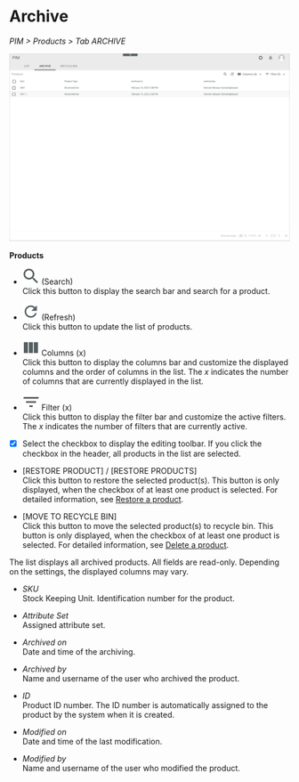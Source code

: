 # Archive

*PIM > Products > Tab ARCHIVE*

![Archive](../../Assets/Screenshots/PIM/Products/Archive/Archive.png "[Archive]")

**Products**

- ![Search](../../Assets/Icons/Search.png "[Search]") (Search)   
  Click this button to display the search bar and search for a product.

- ![Refresh](../../Assets/Icons/Refresh01.png "[Refresh]") (Refresh)   
  Click this button to update the list of products.

- ![Columns](../../Assets/Icons/Columns.png "[Columns]") Columns (x)   
  Click this button to display the columns bar and customize the displayed columns and the order of columns in the list. The *x* indicates the number of columns that are currently displayed in the list.

- ![Filter](../../Assets/Icons/Filter.png "[Filter]") Filter (x)   
  Click this button to display the filter bar and customize the active filters. The *x* indicates the number of filters that are currently active.

- [x]     
  Select the checkbox to display the editing toolbar. If you click the checkbox in the header, all products in the list are selected.

- [RESTORE PRODUCT] / [RESTORE PRODUCTS]   
  Click this button to restore the selected product(s). This button is only displayed, when the checkbox of at least one product is selected.
  For detailed information, see [Restore a product](../Operation/03_MoveProducts.md#restore-a-product).

- [MOVE TO RECYCLE BIN]   
  Click this button to move the selected product(s) to recycle bin. This button is only displayed, when the checkbox of at least one product is selected.
  For detailed information, see [Delete a product](../Operation/03_MoveProducts.md#delete-a-product).

The list displays all archived products. All fields are read-only. Depending on the settings, the displayed columns may vary.

- *SKU*   
  Stock Keeping Unit. Identification number for the product.  

- *Attribute Set*   
  Assigned attribute set.

- *Archived on*   
  Date and time of the archiving.

- *Archived by*   
  Name and username of the user who archived the product.

- *ID*   
  Product ID number. The ID number is automatically assigned to the product by the system when it is created.

- *Modified on*   
  Date and time of the last modification.

- *Modified by*   
  Name and username of the user who modified the product.

